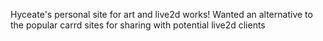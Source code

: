 Hyceate's personal site for art and live2d works!
Wanted an alternative to the popular carrd sites for sharing with potential live2d clients
